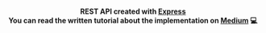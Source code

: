 <h4 align="center">
    REST API created with <a href="https://expressjs.com/">Express</a><br />
    You can read the written tutorial about the implementation on <strong><a href="https://medium.com/better-programming/use-express-to-build-a-rest-api-69bd4abb8e4a">Medium</a></strong> 💻
</h4>
